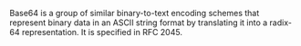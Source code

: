 Base64 is a group of similar binary-to-text encoding schemes that represent
binary data in an ASCII string format by translating it into a radix-64
representation.  It is specified in RFC 2045.

